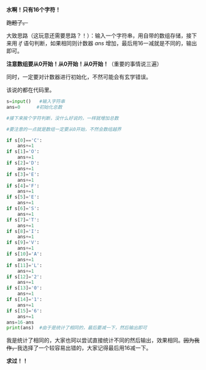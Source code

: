 **水啊！只有16个字符！**

~~跑题了。~~

大致思路（这玩意还需要思路？！）：输入一个字符串，用自带的数组存储，接下来用 $if$ 语句判断，如果相同则计数器 $ans$ 增加，最后用$16$一减就是不同的，输出即可。

**注意数组要从$0$开始！从$0$开始！从$0$开始！**（重要的事情说三遍）

同时，一定要对计数器进行初始化，不然可能会有玄学错误。



该说的都在代码里。

```python
s=input()   #输入字符串
ans=0      #初始化总数

#接下来挨个字符判断，没什么好说的，一样就增加总数

#要注意的一点就是数组一定要从0开始，不然会数组越界

if s[0]=='C':
    ans+=1
if s[1]='O':
    ans+=1
if s[2]='D':
    ans+=1
if s[3]='E':
    ans+=1
if s[4]='F':
    ans+=1
if s[5]='E':
    ans+=1
if s[6]='S':
    ans+=1
if s[7]='T':
    ans+=1
if s[8]='I':
    ans+=1
if s[9]='V':
    ans+=1
if s[10]='A':
    ans+=1
if s[11]='L':
    ans+=1
if s[12]='2':
    ans+=1
if s[13]='0':
    ans+=1
if s[14]='1':
    ans+=1
if s[15]='6':
    ans+=1
ans=16-ans
print(ans)  #由于是统计了相同的，最后要减一下，然后输出即可
```

我是统计了相同的，大家也珂以尝试直接统计不同的然后输出，效果相同。~~因为我作，~~我选择了一个较容易出错的，大家记得最后用$16$减一下。

**求过！！**